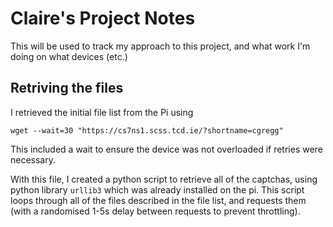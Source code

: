 # Claire's Project Notes
This will be used to track my approach to this project, and what work I'm doing on what devices (etc.)

## Retriving the files

I retrieved the initial file list from the Pi using
```
wget --wait=30 "https://cs7ns1.scss.tcd.ie/?shortname=cgregg"
```

This included a wait to ensure the device was not overloaded if retries were necessary.

With this file, I created a python script to retrieve all of the captchas, using python library `urllib3` which was already installed on the pi. This script loops through all of the files described in the file list, and requests them (with a randomised 1-5s delay between requests to prevent throttling).

